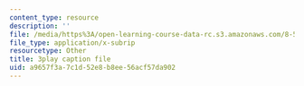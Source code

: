 ```yaml
---
content_type: resource
description: ''
file: /media/https%3A/open-learning-course-data-rc.s3.amazonaws.com/8-591j-systems-biology-fall-2014/a9657f3a7c1d52e8b8ee56acf57da902_sJ7p2AuOYlA.vtt
file_type: application/x-subrip
resourcetype: Other
title: 3play caption file
uid: a9657f3a-7c1d-52e8-b8ee-56acf57da902
---
```

